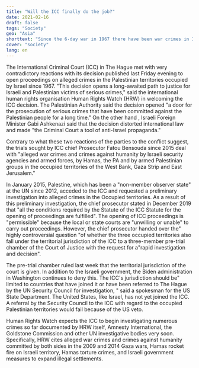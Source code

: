 ```yaml
---
title: "Will the ICC finally do the job?"
date: 2021-02-16
draft: false
tags: "Society"
geo: "Asia"
shorttext: "Since the 6-day war in 1967 there have been war crimes in Israel and the occupied territories without legal consequences."
cover: "society"
lang: en
---
```


The International Criminal Court (ICC) in The Hague met with very contradictory reactions with its decision published last Friday evening to open proceedings on alleged crimes in the Palestinian territories occupied by Israel since 1967. "This decision opens a long-awaited path to justice for Israeli and Palestinian victims of serious crimes," said the international human rights organisation Human Rights Watch (HRW) in welcoming the ICC decision. The Palestinian Authority said the decision opened "a door for the prosecution of serious crimes that have been committed against the Palestinian people for a long time."  On the other hand , Israeli Foreign Minister Gabi Ashkenazi said that the decision distorted international law and made "the Criminal Court a tool of anti-Israel propaganda."

Contrary to what these two reactions of the parties to the conflict suggest, the trials sought by ICC chief Prosecutor Fatou Bensouda since 2015 deal with "alleged war crimes and crimes against humanity by Israeli security agencies and armed forces, by Hamas, the PA and by armed Palestinian groups in the occupied territories of the West Bank, Gaza Strip and East Jerusalem."

In January 2015, Palestine, which has been a "non-member observer state" at the UN since 2012, acceded to the ICC and requested a preliminary investigation into alleged crimes in the Occupied territories. As a result of this preliminary investigation, the chief prosecutor stated in December 2019 that "all the conditions required by the Statute of the ICC Statute for the opening of proceedings are fulfilled". The opening of ICC proceedings is "permissible" because the local or state courts are "unwilling or unable" to carry out proceedings. However, the chief prosecutor handed over the" highly controversial question "of whether the three occupied territories also fall under the territorial jurisdiction of the ICC to a three-member pre-trial chamber of the Court of Justice with the request for a"rapid investigation and decision".

The pre-trial chamber ruled last week that the territorial jurisdiction of the court is given. In addition to the Israeli government, the Biden administration in Washington continues to deny this. The ICC's jurisdiction should be" limited to countries that have joined it or have been referred to The Hague by the UN Security Council for investigation, " said a spokesman for the US State Department. The United States, like Israel, has not yet joined the ICC. A referral by the Security Council to the ICC with regard to the occupied Palestinian territories would fail because of the US veto.

Human Rights Watch expects the ICC to begin investigating numerous crimes so far documented by HRW itself, Amnesty International, the Goldstone Commission and other UN investigative bodies very soon. Specifically, HRW cites alleged war crimes and crimes against humanity committed by both sides in the 2009 and 2014 Gaza wars, Hamas rocket fire on Israeli territory, Hamas torture crimes, and Israeli government measures to expand illegal settlements.
